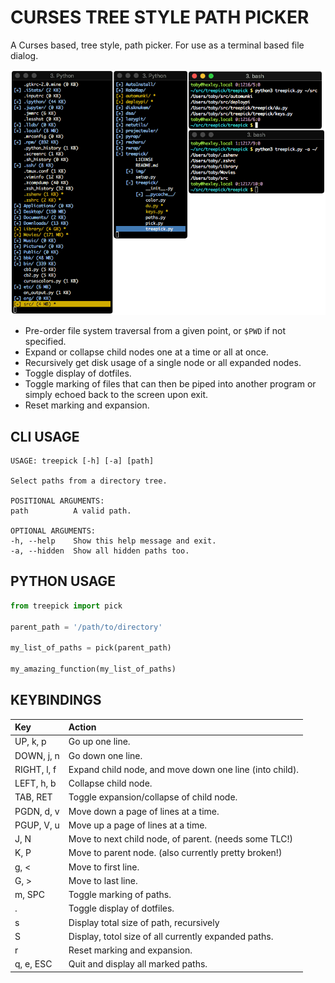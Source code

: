 # CURSES TREE STYLE PATH PICKER

A Curses based, tree style, path picker. For use as a terminal based file dialog.

![img](./img/treepick.png "TreePick")

* Pre-order file system traversal from a given point, or `$PWD` if not specified.
* Expand or collapse child nodes one at a time or all at once.
* Recursively get disk usage of a single node or all expanded nodes.
* Toggle display of dotfiles.
* Toggle marking of files that can then be piped into another program or simply
  echoed back to the screen upon exit.
* Reset marking and expansion.

## CLI USAGE

```
USAGE: treepick [-h] [-a] [path]

Select paths from a directory tree.

POSITIONAL ARGUMENTS:
path          A valid path.

OPTIONAL ARGUMENTS:
-h, --help    Show this help message and exit.
-a, --hidden  Show all hidden paths too.
```

## PYTHON USAGE

```python
from treepick import pick

parent_path = '/path/to/directory'

my_list_of_paths = pick(parent_path)

my_amazing_function(my_list_of_paths)
```

## KEYBINDINGS

| Key         | Action                                                  |
|:------------|:--------------------------------------------------------|
| UP, k, p    | Go up one line.                                         |
| DOWN, j, n  | Go down one line.                                       |
| RIGHT, l, f | Expand child node, and move down one line (into child). |
| LEFT, h, b  | Collapse child node.                                    |
| TAB, RET    | Toggle expansion/collapse of child node.                |
| PGDN, d, v  | Move down a page of lines at a time.                    |
| PGUP, V, u  | Move up a page of lines at a time.                      |
| J, N        | Move to next child node, of parent. (needs some TLC!)   |
| K, P        | Move to parent node. (also currently pretty broken!)    |
| g, <        | Move to first line.                                     |
| G, >        | Move to last line.                                      |
| m, SPC      | Toggle marking of paths.                                |
| .           | Toggle display of dotfiles.                             |
| s           | Display total size of path, recursively                 |
| S           | Display, totol size of all currently expanded paths.    |
| r           | Reset marking and expansion.                            |
| q, e, ESC   | Quit and display all marked paths.                      |
